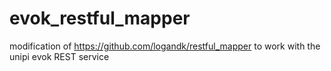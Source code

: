 # evok_restful_mapper
modification of https://github.com/logandk/restful_mapper to work with the unipi evok REST service 
